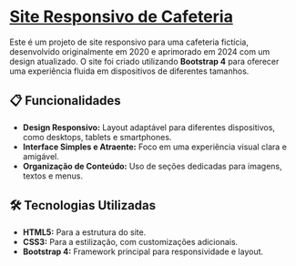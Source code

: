 # [Site Responsivo de Cafeteria](https://guazzihub.github.io/Site-responsivo/)

Este é um projeto de site responsivo para uma cafeteria fictícia, desenvolvido originalmente em 2020 e aprimorado em 2024 com um design atualizado. O site foi criado utilizando **Bootstrap 4** para oferecer uma experiência fluida em dispositivos de diferentes tamanhos.

## 📋 Funcionalidades

- **Design Responsivo:** Layout adaptável para diferentes dispositivos, como desktops, tablets e smartphones.
- **Interface Simples e Atraente:** Foco em uma experiência visual clara e amigável.
- **Organização de Conteúdo:** Uso de seções dedicadas para imagens, textos e menus.

## 🛠️ Tecnologias Utilizadas

- **HTML5:** Para a estrutura do site.
- **CSS3:** Para a estilização, com customizações adicionais.
- **Bootstrap 4:** Framework principal para responsividade e layout.
